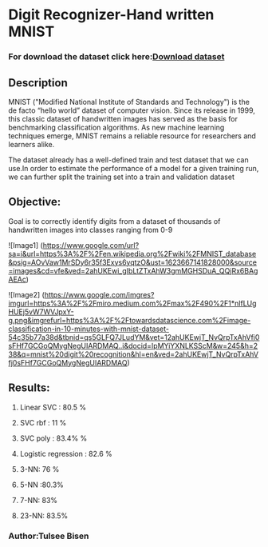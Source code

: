 # **Digit Recognizer-Hand written MNIST**

### For download the dataset click here:[Download dataset](https://www.kaggle.com/c/digit-recognizer/data)

## **Description**
  MNIST ("Modified National Institute of Standards and Technology") is the de facto “hello world” dataset of computer vision. 
  Since its release in 1999, this classic dataset of handwritten images has served as the basis for benchmarking classification algorithms. 
  As new machine learning techniques emerge, MNIST remains a reliable resource for researchers and learners alike.
  
  The dataset already has a well-defined train and test dataset that we can use.In order to estimate the performance of a model for a given training run, we can further split the training set into a train and validation dataset
  
## Objective:
  Goal is to correctly identify digits from a dataset of thousands of handwritten images into classes ranging from 0-9
  
![Image1] (https://www.google.com/url?sa=i&url=https%3A%2F%2Fen.wikipedia.org%2Fwiki%2FMNIST_database&psig=AOvVaw1MrSDy6r35f3Exys6yqtzO&ust=1623667141828000&source=images&cd=vfe&ved=2ahUKEwi_gIbLtZTxAhW3gmMGHSDuA_QQjRx6BAgAEAc)

![Image2] (https://www.google.com/imgres?imgurl=https%3A%2F%2Fmiro.medium.com%2Fmax%2F490%2F1*nlfLUgHUEj5vW7WVJpxY-g.png&imgrefurl=https%3A%2F%2Ftowardsdatascience.com%2Fimage-classification-in-10-minutes-with-mnist-dataset-54c35b77a38d&tbnid=qs5GLFQ7JLudYM&vet=12ahUKEwjT_NvQrpTxAhVfj0sFHf7GCGoQMygNegUIARDMAQ..i&docid=IpMYiYXNLKSScM&w=245&h=238&q=mnist%20digit%20recognition&hl=en&ved=2ahUKEwjT_NvQrpTxAhVfj0sFHf7GCGoQMygNegUIARDMAQ)

## Results:
1. Linear SVC : 80.5 %

2. SVC rbf : 11 %

3. SVC poly : 83.4% %

4. Logistic regression : 82.6 %

5. 3-NN: 76 %

6. 5-NN :80.3%

7. 7-NN: 83%

8. 23-NN: 83.5%

### Author:Tulsee Bisen
